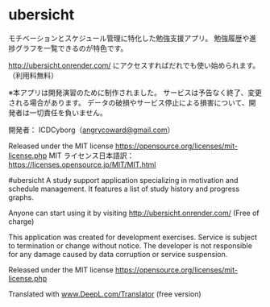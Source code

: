 # ubersicht
モチベーションとスケジュール管理に特化した勉強支援アプリ。
勉強履歴や進捗グラフを一覧できるのが特色です。

http://ubersicht.onrender.com/
にアクセスすればだれでも使い始められます。（利用料無料）

※本アプリは開発演習のために制作されました。
サービスは予告なく終了、変更される場合があります。
データの破損やサービス停止による損害について、開発者は一切責任を負いません。

開発者：
ICDCyborg（angrycoward@gmail.com）

Released under the MIT license
https://opensource.org/licenses/mit-license.php
MIT ライセンス日本語訳：https://licenses.opensource.jp/MIT/MIT.html

#ubersicht
A study support application specializing in motivation and schedule management.
It features a list of study history and progress graphs.

Anyone can start using it by visiting 
http://ubersicht.onrender.com/
(Free of charge)

This application was created for development exercises.
Service is subject to termination or change without notice.
The developer is not responsible for any damage caused by data corruption or service suspension.

Released under the MIT license
https://opensource.org/licenses/mit-license.php

Translated with www.DeepL.com/Translator (free version)

